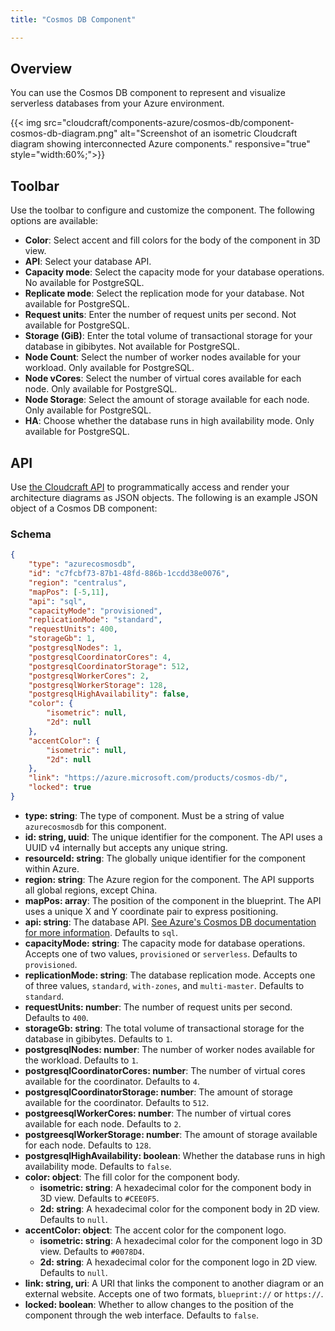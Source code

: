 ```yaml
---
title: "Cosmos DB Component"

---
```


## Overview

You can use the Cosmos DB component to represent and visualize serverless databases from your Azure environment.

{{< img src="cloudcraft/components-azure/cosmos-db/component-cosmos-db-diagram.png" alt="Screenshot of an isometric Cloudcraft diagram showing interconnected Azure components." responsive="true" style="width:60%;">}}

## Toolbar

Use the toolbar to configure and customize the component. The following options are available:

- **Color**: Select accent and fill colors for the body of the component in 3D view.
- **API**: Select your database API.
- **Capacity mode**: Select the capacity mode for your database operations. No available for PostgreSQL.
- **Replicate mode**: Select the replication mode for your database. Not available for PostgreSQL.
- **Request units**: Enter the number of request units per second. Not available for PostgreSQL.
- **Storage (GiB)**: Enter the total volume of transactional storage for your database in gibibytes. Not available for PostgreSQL.
- **Node Count**: Select the number of worker nodes available for your workload. Only available for PostgreSQL.
- **Node vCores**: Select the number of virtual cores available for each node. Only available for PostgreSQL.
- **Node Storage**: Select the amount of storage available for each node. Only available for PostgreSQL.
- **HA**: Choose whether the database runs in high availability mode. Only available for PostgreSQL.

## API

Use [the Cloudcraft API][1] to programmatically access and render your architecture diagrams as JSON objects. The following is an example JSON object of a Cosmos DB component:

### Schema

```json
{
	"type": "azurecosmosdb",
	"id": "c7fcbf73-87b1-48fd-886b-1ccdd38e0076",
	"region": "centralus",
	"mapPos": [-5,11],
	"api": "sql",
	"capacityMode": "provisioned",
	"replicationMode": "standard",
	"requestUnits": 400,
	"storageGb": 1,
	"postgresqlNodes": 1,
	"postgresqlCoordinatorCores": 4,
	"postgresqlCoordinatorStorage": 512,
	"postgresqlWorkerCores": 2,
	"postgresqlWorkerStorage": 128,
	"postgresqlHighAvailability": false,
	"color": {
		"isometric": null,
		"2d": null
	},
	"accentColor": {
		"isometric": null,
		"2d": null
	},
	"link": "https://azure.microsoft.com/products/cosmos-db/",
	"locked": true
}

```

- **type: string**: The type of component. Must be a string of value `azurecosmosdb` for this component.
- **id: string, uuid**: The unique identifier for the component. The API uses a UUID v4 internally but accepts any unique string.
- **resourceId: string**: The globally unique identifier for the component within Azure.
- **region: string**: The Azure region for the component. The API supports all global regions, except China.
- **mapPos: array**: The position of the component in the blueprint. The API uses a unique X and Y coordinate pair to express positioning.
- **api: string**: The database API. [See Azure's Cosmos DB documentation for more information][2]. Defaults to `sql`.
- **capacityMode: string**: The capacity mode for database operations. Accepts one of two values, `provisioned` or `serverless`. Defaults to `provisioned`.
- **replicationMode: string**: The database replication mode. Accepts one of three values, `standard`, `with-zones`, and `multi-master`. Defaults to `standard`.
- **requestUnits: number**: The number of request units per second. Defaults to `400`.
- **storageGb: string**: The total volume of transactional storage for the database in gibibytes. Defaults to `1`.
- **postgresqlNodes: number**: The number of worker nodes available for the workload. Defaults to `1`.
- **postgresqlCoordinatorCores: number**: The number of virtual cores available for the coordinator. Defaults to `4`.
- **postgresqlCoordinatorStorage: number**: The amount of storage available for the coordinator. Defaults to `512`.
- **postgreesqlWorkerCores: number**: The number of virtual cores available for each node. Defaults to `2`.
- **postgreesqlWorkerStorage: number**: The amount of storage available for each node. Defaults to `128`.
- **postgresqlHighAvailability: boolean**: Whether the database runs in high availability mode. Defaults to `false`.
- **color: object**: The fill color for the component body.
  - **isometric: string**: A hexadecimal color for the component body in 3D view. Defaults to `#CEE0F5`.
  - **2d: string**: A hexadecimal color for the component body in 2D view. Defaults to `null`.
- **accentColor: object**: The accent color for the component logo.
  - **isometric: string**: A hexadecimal color for the component logo in 3D view. Defaults to `#0078D4`.
  - **2d: string**: A hexadecimal color for the component logo in 2D view. Defaults to `null`.
- **link: string, uri**: A URI that links the component to another diagram or an external website. Accepts one of two formats, `blueprint://` or `https://`.
- **locked: boolean**: Whether to allow changes to the position of the component through the web interface. Defaults to `false`.

[1]: https://developers.cloudcraft.co/
[2]: https://learn.microsoft.com/azure/cosmos-db/
